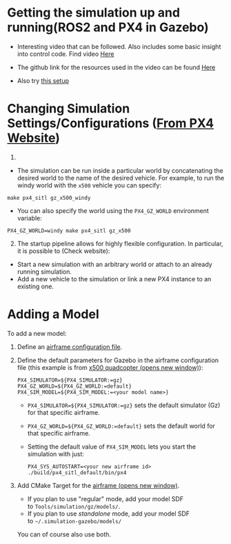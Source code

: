 

# Getting the simulation up and running(ROS2 and PX4 in Gazebo)

- Interesting video that can be followed. Also includes some basic insight into control code. Find video [Here](https://www.youtube.com/watch?v=8gKIP0OqHdQ&ab_channel=ARKElectronics)
- The github link for the resources used in the video can be found [Here](https://github.com/ARK-Electronics/ROS2_PX4_Offboard_Example)


- Also try [this setup](https://github.com/nikhilsnayak3473/ROS2-PX4)




# Changing Simulation Settings/Configurations ([From PX4 Website](https://docs.px4.io/main/en/sim_gazebo_gz/))

1. 
- The simulation can be run inside a particular world by concatenating the desired world to the name of the desired vehicle. For example, to run the windy world with the `x500` vehicle you can specify:

```
make px4_sitl gz_x500_windy
```

- You can also specify the world using the `PX4_GZ_WORLD` environment variable:

```
PX4_GZ_WORLD=windy make px4_sitl gz_x500
```

2. The startup pipeline allows for highly flexible configuration. In particular, it is possible to (Check website):

- Start a new simulation with an arbitrary world or attach to an already running simulation.
- Add a new vehicle to the simulation or link a new PX4 instance to an existing one.

# Adding a Model

To add a new model:

1. Define an [airframe configuration file](https://docs.px4.io/main/en/dev_airframes/adding_a_new_frame.html).
    
2. Define the default parameters for Gazebo in the airframe configuration file (this example is from [x500 quadcopter (opens new window)](https://github.com/PX4/PX4-Autopilot/blob/main/ROMFS/px4fmu_common/init.d-posix/airframes/4001_gz_x500)):
    
    ```
    PX4_SIMULATOR=${PX4_SIMULATOR:=gz}
    PX4_GZ_WORLD=${PX4_GZ_WORLD:=default}
    PX4_SIM_MODEL=${PX4_SIM_MODEL:=<your model name>}
    ```
    
    - `PX4_SIMULATOR=${PX4_SIMULATOR:=gz}` sets the default simulator (Gz) for that specific airframe.
        
    - `PX4_GZ_WORLD=${PX4_GZ_WORLD:=default}` sets the default world for that specific airframe.
        
    - Setting the default value of `PX4_SIM_MODEL` lets you start the simulation with just:
        
        ```
        PX4_SYS_AUTOSTART=<your new airframe id> ./build/px4_sitl_default/bin/px4
        ```
        
3. Add CMake Target for the [airframe (opens new window)](https://github.com/PX4/PX4-Autopilot/blob/main/ROMFS/px4fmu_common/init.d-posix/airframes/CMakeLists.txt).
    
    - If you plan to use "regular" mode, add your model SDF to `Tools/simulation/gz/models/`.
    - If you plan to use _standalone_ mode, add your model SDF to `~/.simulation-gazebo/models/`
    
    You can of course also use both.








